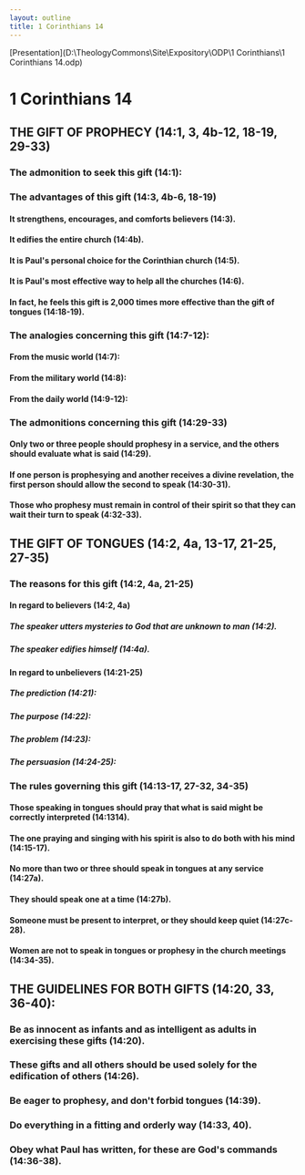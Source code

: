 ```yaml
---
layout: outline
title: 1 Corinthians 14
---
```

[Presentation](D:\TheologyCommons\Site\Expository\ODP\1 Corinthians\1 Corinthians 14.odp)
# 1 Corinthians 14 
## THE GIFT OF PROPHECY (14:1, 3, 4b-12, 18-19, 29-33) 
###  The admonition to seek this gift (14:1): 
###  The advantages of this gift (14:3, 4b-6, 18-19) 
####  It strengthens, encourages, and comforts believers (14:3). 
####  It edifies the entire church (14:4b). 
####  It is Paul\'s personal choice for the Corinthian church (14:5). 
####  It is Paul\'s most effective way to help all the churches (14:6). 
####  In fact, he feels this gift is 2,000 times more effective than the gift of tongues (14:18-19). 
###  The analogies concerning this gift (14:7-12): 
####  From the music world (14:7): 
####  From the military world (14:8): 
####  From the daily world (14:9-12): 
###  The admonitions concerning this gift (14:29-33) 
####  Only two or three people should prophesy in a service, and the others should evaluate what is said (14:29). 
####  If one person is prophesying and another receives a divine revelation, the first person should allow the second to speak (14:30-31). 
####  Those who prophesy must remain in control of their spirit so that they can wait their turn to speak (4:32-33). 
## THE GIFT OF TONGUES (14:2, 4a, 13-17, 21-25, 27-35) 
###  The reasons for this gift (14:2, 4a, 21-25) 
####  In regard to believers (14:2, 4a) 
#####  The speaker utters mysteries to God that are unknown to man (14:2). 
#####  The speaker edifies himself (14:4a). 
####  In regard to unbelievers (14:21-25) 
#####  The prediction (14:21): 
#####  The purpose (14:22): 
#####  The problem (14:23): 
#####  The persuasion (14:24-25): 
###  The rules governing this gift (14:13-17, 27-32, 34-35) 
####  Those speaking in tongues should pray that what is said might be correctly interpreted (14:1314). 
####  The one praying and singing with his spirit is also to do both with his mind (14:15-17). 
####  No more than two or three should speak in tongues at any service (14:27a). 
####  They should speak one at a time (14:27b). 
####  Someone must be present to interpret, or they should keep quiet (14:27c-28). 
####  Women are not to speak in tongues or prophesy in the church meetings (14:34-35). 
## THE GUIDELINES FOR BOTH GIFTS (14:20, 33, 36-40): 
###  Be as innocent as infants and as intelligent as adults in exercising these gifts (14:20). 
###  These gifts and all others should be used solely for the edification of others (14:26). 
###  Be eager to prophesy, and don\'t forbid tongues (14:39). 
###  Do everything in a fitting and orderly way (14:33, 40). 
###  Obey what Paul has written, for these are God\'s commands (14:36-38). 

